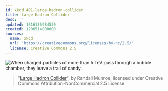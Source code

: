 ```yaml
---
id: xkcd.401-large-hadron-collider
title: Large Hadron Collider
desc: ''
updated: 1616186984530
created: 1206514800000
sources:
  name: xkcd
  url: 'https://creativecommons.org/licenses/by-nc/2.5/'
  license: Creative Commons 2.5
---
```

![When charged particles of more than 5 TeV pass through a bubble chamber, they leave a trail of candy.](https://imgs.xkcd.com/comics/large_hadron_collider.png)
> "[Large Hadron Collider](https://xkcd.com/401/)", by Randall Munroe, licensed under Creative Commons Attribution-NonCommercial 2.5 License
